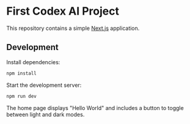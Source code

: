 # First Codex AI Project

This repository contains a simple [Next.js](https://nextjs.org/) application.

## Development

Install dependencies:

```bash
npm install
```

Start the development server:

```bash
npm run dev
```

The home page displays "Hello World" and includes a button to toggle between light and dark modes.
